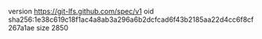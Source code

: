 version https://git-lfs.github.com/spec/v1
oid sha256:1e38c619c18f1ac4a8ab3a296a6b2dcfcad6f43b2185aa22d4cc6f8cf267a1ae
size 2850
